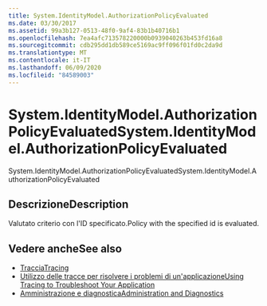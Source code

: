 ```yaml
---
title: System.IdentityModel.AuthorizationPolicyEvaluated
ms.date: 03/30/2017
ms.assetid: 99a3b127-0513-48f0-9af4-83b1b40716b1
ms.openlocfilehash: 7ea4afc713578220000b0939040263b453fd16a8
ms.sourcegitcommit: cdb295dd1db589ce5169ac9ff096f01fd0c2da9d
ms.translationtype: MT
ms.contentlocale: it-IT
ms.lasthandoff: 06/09/2020
ms.locfileid: "84589003"
---
```

# <a name="systemidentitymodelauthorizationpolicyevaluated"></a><span data-ttu-id="bd62c-102">System.IdentityModel.AuthorizationPolicyEvaluated</span><span class="sxs-lookup"><span data-stu-id="bd62c-102">System.IdentityModel.AuthorizationPolicyEvaluated</span></span>
<span data-ttu-id="bd62c-103">System.IdentityModel.AuthorizationPolicyEvaluated</span><span class="sxs-lookup"><span data-stu-id="bd62c-103">System.IdentityModel.AuthorizationPolicyEvaluated</span></span>  
  
## <a name="description"></a><span data-ttu-id="bd62c-104">Descrizione</span><span class="sxs-lookup"><span data-stu-id="bd62c-104">Description</span></span>  
 <span data-ttu-id="bd62c-105">Valutato criterio con l'ID specificato.</span><span class="sxs-lookup"><span data-stu-id="bd62c-105">Policy with the specified id is evaluated.</span></span>  
  
## <a name="see-also"></a><span data-ttu-id="bd62c-106">Vedere anche</span><span class="sxs-lookup"><span data-stu-id="bd62c-106">See also</span></span>

- [<span data-ttu-id="bd62c-107">Traccia</span><span class="sxs-lookup"><span data-stu-id="bd62c-107">Tracing</span></span>](index.md)
- [<span data-ttu-id="bd62c-108">Utilizzo delle tracce per risolvere i problemi di un'applicazione</span><span class="sxs-lookup"><span data-stu-id="bd62c-108">Using Tracing to Troubleshoot Your Application</span></span>](using-tracing-to-troubleshoot-your-application.md)
- [<span data-ttu-id="bd62c-109">Amministrazione e diagnostica</span><span class="sxs-lookup"><span data-stu-id="bd62c-109">Administration and Diagnostics</span></span>](../index.md)
